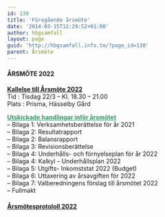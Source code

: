 ```yaml
---
id: 130
title: 'Föregående årsmöte'
date: '2014-03-15T12:29:52+01:00'
author: hbgsamfall
layout: page
guid: 'http://hbgsamfall.info.tm/?page_id=130'
parent: Årsmöte
---
```


####  **ÅRSMÖTE 2022**

**[Kallelse till Årsmöte 2022](/wp-content/uploads/2022/03/Kallelse-till-arsstamma-2022.pdf)**  
Tid : Tisdag 22/3 – Kl. 18.30 – 21.00  
Plats : Prisma, Hässelby Gård

[<span style="color: #339966;">**<span style="text-decoration: underline;">Utskickade handlingar inför årsmötet</span>**</span>](/wp-content/uploads/2022/03/Kallelse-till-arsstamma-2022-Komplett.pdf)  
– Bilaga 1: Verksamhetsberättelse för år 2021  
– Bilaga 2: Resultatrapport  
– Bilaga 2: Balansrapport  
– Bilaga 3: Revisionsberättelse  
– Bilaga 4: Underhålls- och förnyelseplan för år 2022  
– Bilaga 4: Kalkyl – Underhållsplan 2022  
– Bilaga 5: Utgifts- Inkomststat 2022 (Budget)  
– Bilaga 6: Uttaxering av årsavgiften för 2022  
– Bilaga 7: Valberedningens förslag till årsmötet 2022  
– Fullmakt

#### [Årsmötesprotololl 2022](/wp-content/uploads/2022/04/Protokoll-HGS-arsstamma-2022.pdf)
